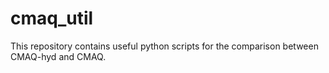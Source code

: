 # cmaq_util
This repository contains useful python scripts for the comparison between CMAQ-hyd and CMAQ. 
